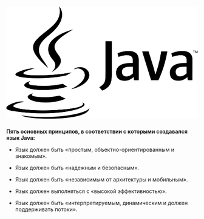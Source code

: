 # ![Изображение](img/java-logo-hor.png)

**Пять основных принципов, в соответствии с которыми создавался язык Java:**

- Язык должен быть «простым, объектно-ориентированным и знакомым».

- Язык должен быть «надежным и безопасным».

- Язык должен быть «независимым от архитектуры и мобильным».

- Язык должен выполняться с «высокой эффективностью».

- Язык должен быть «интерпретируемым, динамическим и должен поддерживать потоки».
